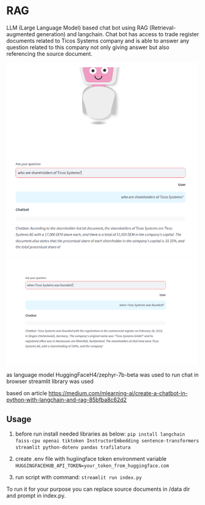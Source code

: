 # RAG

LLM (Large Language Model) based chat bot using RAG (Retrieval-augmented generation) and langchain.
Chat bot has access to trade register documents related to Ticos Systems company and is able to answer any question related to this company not only giving answer but also referencing the source document.

<img src="ticos2.png" width="500px"/>
<img src="ticos1.png" width="500px"/>

as language model HuggingFaceH4/zephyr-7b-beta was used
to run chat in browser streamlit library was used

based on article https://medium.com/mlearning-ai/create-a-chatbot-in-python-with-langchain-and-rag-85bfba8c62d2

## Usage
1. before run install needed libraries as below:
`pip install langchain faiss-cpu openai tiktoken InstructorEmbedding sentence-transformers streamlit python-dotenv pandas trafilatura`

2. create .env file with hugiingface token environment variable 
`HUGGINGFACEHUB_API_TOKEN=your_token_from_huggingface.com`

3. run script with command:
`streamlit run index.py`

To run it for your purpose you can replace source documents in /data dir and prompt in index.py.
